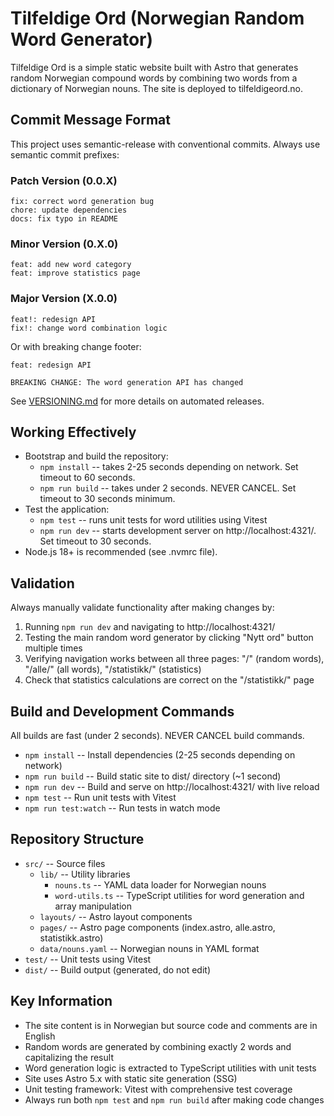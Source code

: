 # Tilfeldige Ord (Norwegian Random Word Generator)

Tilfeldige Ord is a simple static website built with Astro that generates random Norwegian compound words by combining two words from a dictionary of Norwegian nouns. The site is deployed to tilfeldigeord.no.

## Commit Message Format

This project uses semantic-release with conventional commits. Always use semantic commit prefixes:

### Patch Version (0.0.X)
```
fix: correct word generation bug
chore: update dependencies
docs: fix typo in README
```

### Minor Version (0.X.0)
```
feat: add new word category
feat: improve statistics page
```

### Major Version (X.0.0)
```
feat!: redesign API
fix!: change word combination logic
```

Or with breaking change footer:
```
feat: redesign API

BREAKING CHANGE: The word generation API has changed
```

See [VERSIONING.md](VERSIONING.md) for more details on automated releases.

## Working Effectively

- Bootstrap and build the repository:
  - `npm install` -- takes 2-25 seconds depending on network. Set timeout to 60 seconds.
  - `npm run build` -- takes under 2 seconds. NEVER CANCEL. Set timeout to 30 seconds minimum.
- Test the application:
  - `npm test` -- runs unit tests for word utilities using Vitest
  - `npm run dev` -- starts development server on http://localhost:4321/. Set timeout to 30 seconds.
- Node.js 18+ is recommended (see .nvmrc file).

## Validation

Always manually validate functionality after making changes by:
1. Running `npm run dev` and navigating to http://localhost:4321/
2. Testing the main random word generator by clicking "Nytt ord" button multiple times
3. Verifying navigation works between all three pages: "/" (random words), "/alle/" (all words), "/statistikk/" (statistics)
4. Check that statistics calculations are correct on the "/statistikk/" page

## Build and Development Commands

All builds are fast (under 2 seconds). NEVER CANCEL build commands.

- `npm install` -- Install dependencies (2-25 seconds depending on network)
- `npm run build` -- Build static site to dist/ directory (~1 second)
- `npm run dev` -- Build and serve on http://localhost:4321/ with live reload
- `npm test` -- Run unit tests with Vitest
- `npm run test:watch` -- Run tests in watch mode

## Repository Structure

- `src/` -- Source files
  - `lib/` -- Utility libraries
    - `nouns.ts` -- YAML data loader for Norwegian nouns
    - `word-utils.ts` -- TypeScript utilities for word generation and array manipulation
  - `layouts/` -- Astro layout components
  - `pages/` -- Astro page components (index.astro, alle.astro, statistikk.astro)
  - `data/nouns.yaml` -- Norwegian nouns in YAML format
- `test/` -- Unit tests using Vitest
- `dist/` -- Build output (generated, do not edit)

## Key Information

- The site content is in Norwegian but source code and comments are in English
- Random words are generated by combining exactly 2 words and capitalizing the result
- Word generation logic is extracted to TypeScript utilities with unit tests
- Site uses Astro 5.x with static site generation (SSG)
- Unit testing framework: Vitest with comprehensive test coverage
- Always run both `npm test` and `npm run build` after making code changes
